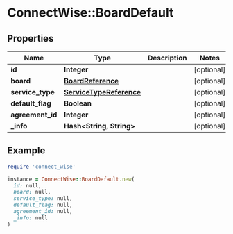 # ConnectWise::BoardDefault

## Properties

| Name | Type | Description | Notes |
| ---- | ---- | ----------- | ----- |
| **id** | **Integer** |  | [optional] |
| **board** | [**BoardReference**](BoardReference.md) |  | [optional] |
| **service_type** | [**ServiceTypeReference**](ServiceTypeReference.md) |  | [optional] |
| **default_flag** | **Boolean** |  | [optional] |
| **agreement_id** | **Integer** |  | [optional] |
| **_info** | **Hash&lt;String, String&gt;** |  | [optional] |

## Example

```ruby
require 'connect_wise'

instance = ConnectWise::BoardDefault.new(
  id: null,
  board: null,
  service_type: null,
  default_flag: null,
  agreement_id: null,
  _info: null
)
```

